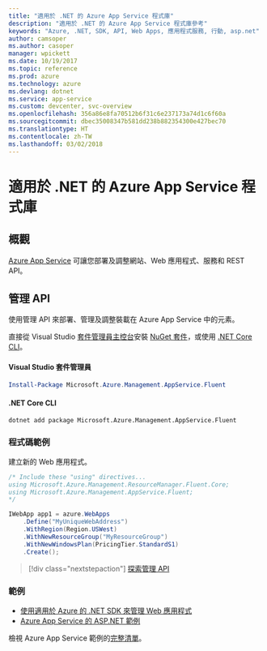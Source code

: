 ```yaml
---
title: "適用於 .NET 的 Azure App Service 程式庫"
description: "適用於 .NET 的 Azure App Service 程式庫參考"
keywords: "Azure, .NET, SDK, API, Web Apps, 應用程式服務, 行動, asp.net"
author: camsoper
ms.author: casoper
manager: wpickett
ms.date: 10/19/2017
ms.topic: reference
ms.prod: azure
ms.technology: azure
ms.devlang: dotnet
ms.service: app-service
ms.custom: devcenter, svc-overview
ms.openlocfilehash: 356a86e8fa70512b6f31c6e237173a74d1c6f60a
ms.sourcegitcommit: dbec35008347b581dd238b882354300e427bec70
ms.translationtype: HT
ms.contentlocale: zh-TW
ms.lasthandoff: 03/02/2018
---
```

# <a name="azure-app-service-libraries-for-net"></a>適用於 .NET 的 Azure App Service 程式庫

## <a name="overview"></a>概觀

[Azure App Service](/azure/app-service/app-service-value-prop-what-is) 可讓您部署及調整網站、Web 應用程式、服務和 REST API。

## <a name="management-api"></a>管理 API

使用管理 API 來部署、管理及調整裝載在 Azure App Service 中的元素。

直接從 Visual Studio [套件管理員主控台][PackageManager]安裝 [NuGet 套件](https://www.nuget.org/packages/Microsoft.Azure.Management.AppService.Fluent)，或使用 [.NET Core CLI][DotNetCLI]。


#### <a name="visual-studio-package-manager"></a>Visual Studio 套件管理員

```powershell
Install-Package Microsoft.Azure.Management.AppService.Fluent
```

#### <a name="net-core-cli"></a>.NET Core CLI

```bash
dotnet add package Microsoft.Azure.Management.AppService.Fluent
```

### <a name="code-example"></a>程式碼範例

建立新的 Web 應用程式。

```csharp
/* Include these "using" directives...
using Microsoft.Azure.Management.ResourceManager.Fluent.Core;
using Microsoft.Azure.Management.AppService.Fluent;
*/

IWebApp app1 = azure.WebApps
    .Define("MyUniqueWebAddress")
    .WithRegion(Region.USWest)
    .WithNewResourceGroup("MyResourceGroup")
    .WithNewWindowsPlan(PricingTier.StandardS1)
    .Create();
```

> [!div class="nextstepaction"]
> [探索管理 API](/dotnet/api/overview/azure/appservice/management)

### <a name="samples"></a>範例

* [使用適用於 Azure 的 .NET SDK 來管理 Web 應用程式](https://azure.microsoft.com/resources/samples/app-service-web-dotnet-manage/)
* [Azure App Service 的 ASP.NET 範例](https://azure.microsoft.com/resources/samples/app-service-web-dotnet-get-started/)

檢視 Azure App Service 範例的[完整清單](https://azure.microsoft.com/resources/samples/?platform=dotnet&term=app%20service)。

[PackageManager]: https://docs.microsoft.com/nuget/tools/package-manager-console
[DotNetCLI]: https://docs.microsoft.com/dotnet/core/tools/dotnet-add-package